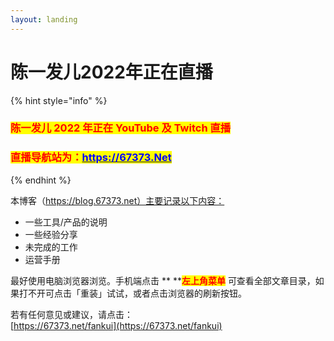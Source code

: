 ```yaml
---
layout: landing
---
```


# 陈一发儿2022年正在直播

{% hint style="info" %}
### <mark style="color:red;">**陈一发儿 2022 年正在 YouTube 及 Twitch 直播**</mark>

### <mark style="color:red;">直播导航站为：</mark>[<mark style="color:blue;">https://67373.Net</mark>](https://67373.net)<mark style="color:blue;"></mark>
{% endhint %}

本博客（https://blog.67373.net）主要记录以下内容：

* 一些工具/产品的说明
* 一些经验分享
* 未完成的工作
* 运营手册

最好使用电脑浏览器浏览。手机端点击 ** **<mark style="color:red;">**左上角菜单**</mark> <mark style="color:red;"></mark><mark style="color:red;"></mark> 可查看全部文章目录，如果打不开可点击「重装」试试，或者点击浏览器的刷新按钮。

若有任何意见或建议，请点击：\
[https://67373.net/fankui](https://67373.net/fankui)
